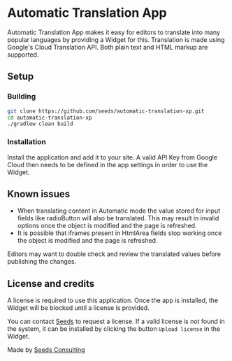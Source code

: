 # Automatic Translation App

Automatic Translation App makes it easy for editors to translate into many popular languages by providing a Widget for this. Translation is made using Google's Cloud Translation API. Both plain text and HTML markup are supported. 

## Setup
### Building

```bash
git clone https://github.com/seeds/automatic-translation-xp.git
cd automatic-translation-xp
./gradlew clean build
```

### Installation

Install the application and add it to your site. A valid API Key from Google Cloud then needs to be defined in the app settings in order to use the Widget.

## Known issues

- When translating content in Automatic mode the value stored for input fields like radioButton will also be translated. This may result in invalid options once the object is modified and the page is refreshed.
- It is possible that iframes present in HtmlArea fields stop working once the object is modified and the page is refreshed.

Editors may want to double check and review the translated values before publishing the changes.

## License and credits

A license is required to use this application. Once the app is installed, the Widget will be blocked until a license is provided.

You can contact [Seeds](https://www.seeds.no/) to request a license. If a valid license is not found in the system, it can be installed by clicking the button `Upload license` in the Widget.

Made by [Seeds Consulting](https://seeds.no)







